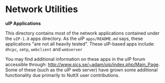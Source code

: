 # Network Utilities

**uIP Applications**

This directory contains most of the network applications contained under
the `uIP-1.0` apps directory. As the uIP `apps/README.md` says, these
applications "are not all heavily tested". These uIP-based apps include:
`dhcpc`, `smtp`, `webclient` and `webserver`

You may find additional information on these apps in the uIP forum
accessible through: <http://www.sics.se/~adam/uip/index.php/Main_Page>.
Some of these (such as the uIP web server) have grown some additional
functionality due primarily to NuttX user contributions.
